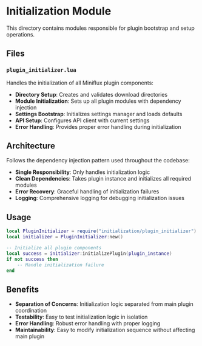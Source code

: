 # Initialization Module

This directory contains modules responsible for plugin bootstrap and setup operations.

## Files

### `plugin_initializer.lua`
Handles the initialization of all Miniflux plugin components:
- **Directory Setup**: Creates and validates download directories
- **Module Initialization**: Sets up all plugin modules with dependency injection
- **Settings Bootstrap**: Initializes settings manager and loads defaults
- **API Setup**: Configures API client with current settings
- **Error Handling**: Provides proper error handling during initialization

## Architecture

Follows the dependency injection pattern used throughout the codebase:
- **Single Responsibility**: Only handles initialization logic
- **Clean Dependencies**: Takes plugin instance and initializes all required modules
- **Error Recovery**: Graceful handling of initialization failures
- **Logging**: Comprehensive logging for debugging initialization issues

## Usage

```lua
local PluginInitializer = require("initialization/plugin_initializer")
local initializer = PluginInitializer:new()

-- Initialize all plugin components
local success = initializer:initializePlugin(plugin_instance)
if not success then
    -- Handle initialization failure
end
```

## Benefits

- **Separation of Concerns**: Initialization logic separated from main plugin coordination
- **Testability**: Easy to test initialization logic in isolation
- **Error Handling**: Robust error handling with proper logging
- **Maintainability**: Easy to modify initialization sequence without affecting main plugin 